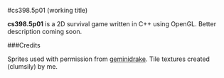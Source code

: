 #cs398.5p01 (working title)

**cs398.5p01** is a 2D survival game written in C++ using OpenGL. Better description coming soon.


###Credits

Sprites used with permission from [geminidrake](https://geminidrake.deviantart.com/).
Tile textures created (clumsily) by me.
